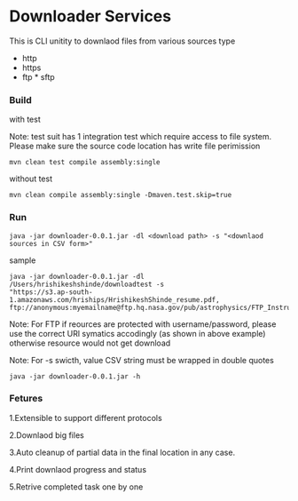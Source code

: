 # Downloader Services

This is CLI unitity to downlaod files from various sources type 

 * http
  * https
   * ftp
    * sftp

### Build

with test

Note: test suit has 1 integration test which require access to file system. Please make sure the source code location
has write file perimission 
```
mvn clean test compile assembly:single
```


without test
```
mvn clean compile assembly:single -Dmaven.test.skip=true
```

### Run

```
java -jar downloader-0.0.1.jar -dl <download path> -s "<downlaod sources in CSV form>"
```
sample
```
java -jar downloader-0.0.1.jar -dl /Users/hrishikeshshinde/downloadtest -s
"https://s3.ap-south-1.amazonaws.com/hriships/HrishikeshShinde_resume.pdf,
ftp://anonymous:myemailname@ftp.hq.nasa.gov/pub/astrophysics/FTP_Instructions.txt"
```
Note: For FTP if reources are protected with username/password, please use the correct URl symatics accodingly (as shown
in above example) otherwise resource would not get download

Note: For -s swicth, value CSV string must be wrapped in double quotes
```
java -jar downloader-0.0.1.jar -h
```

### Fetures
1.Extensible to support different protocols

2.Downlaod big files

3.Auto cleanup of partial data in the final location in any case.

4.Print downlaod progress and status

5.Retrive completed task one by one 

